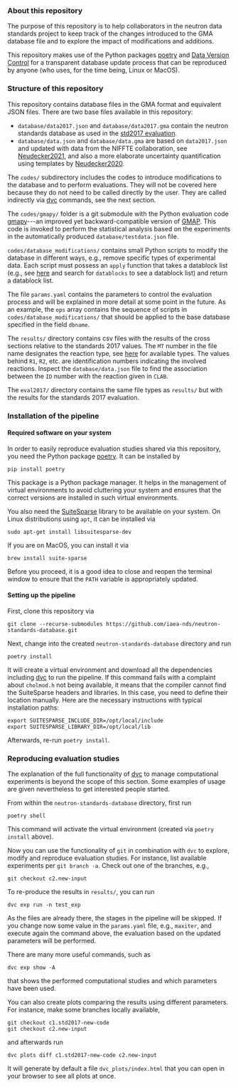 ### About this repository

The purpose of this repository is to
help collaborators in the neutron data standards
project to keep track of the changes introduced
to the GMA database file and to explore the impact
of modifications and additions.

This repository makes use of the Python packages [poetry]
and [Data Version Control][dvc]
for a transparent database update process that can be reproduced
by anyone (who uses, for the time being, Linux or MacOS).

### Structure of this repository

This repository contains database files in the GMA format
and equivalent JSON files. There are two base files available in
this repository:

- `database/data2017.json` and `database/data2017.gma` contain
   the neutron standards database as used in the
   [std2017 evaluation][std2017-paper].
- `database/data.json` and `database/data.gma` are based on
   `data2017.json` and updated with
   data from the NIFFTE collaboration, see [Neudecker2021], and
   also a more elaborate uncertainty quantification using templates
   by [Neudecker2020].

The `codes/` subdirectory includes the codes to introduce
modifications to the database and to perform evaluations.
They will not be covered here because they do not need to be called
directly by the user. They are called indirectly via [dvc] commands,
see the next section.

The `codes/gmapy/` folder is a git submodule with the Python evaluation
code [gmapy]---an improved yet backward-compatible version of [GMAP].
This code is invoked to perform the statistical analysis based on
the experiments in the automatically produced `database/testdata.json` file.

`codes/database_modifications/` contains small Python scripts to modify
the database in different ways, e.g., remove specific types of experimental
data. Each script must possess an `apply` function that takes a
datablock list (e.g., see
[here](https://raw.githubusercontent.com/IAEA-NDS/neutron-standards-database/main/database/data2017.json)
and search for `datablocks` to see a datablock list) and return a datablock
list.

The file `params.yaml` contains the parameters to control the evaluation process
and will be explained in more detail at some point in the future.
As an example, the `ops` array contains the sequence of scripts in
`codes/database_modifications/` that should be applied to the base database
specified in the field `dbname`.

The `results/` directory contains csv files with the results of the
cross sections relative to the standards 2017 values.
The `MT` number in the file name designates the reaction type,
see [here](https://github.com/IAEA-NDS/gmapy/blob/master/DOCUMENTATION.md)
for available types.
The values behind `R1`, `R2`, etc. are identification numbers indicating
the involved reactions. Inspect the `database/data.json` file to find the
association between the `ID` number with the reaction given in `CLAB`.

The `eval2017/` directory contains the same file types as `results/`
but with the results for the standards 2017 evaluation.


### Installation of the pipeline

#### Required software on your system

In order to easily reproduce evaluation studies shared via this repository,
you need the Python package [poetry]. It can be installed by
```
pip install poetry
```
This package is a Python package manager. It helps in the management
of virtual environments to avoid cluttering your system and ensures
that the correct versions are installed in such virtual environments.

You also need the [SuiteSparse] library to be available on your system.
On Linux distributions using `apt`, it can be installed via
```
sudo apt-get install libsuitesparse-dev
```
If you are on MacOS, you can install it via
```
brew install suite-sparse
```
Before you proceed, it is a good idea to close and reopen the terminal
window to ensure that the `PATH` variable is appropriately updated.

#### Setting up the pipeline

First, clone this repository via
```
git clone --recurse-submodules https://github.com/iaea-nds/neutron-standards-database.git
```
Next, change into the created `neutron-standards-database` directory and run
```
poetry install
```
It will create a virtual environment and download all the dependencies including [dvc]
to run the pipeline.
If this command fails with a complaint about `cholmod.h` not being available,
it means that the compiler cannot find the SuiteSparse headers and libraries.
In this case, you need to define their location manually. Here are the necessary
instructions with typical installation paths:
```
export SUITESPARSE_INCLUDE_DIR=/opt/local/include
export SUITESPARSE_LIBRARY_DIR=/opt/local/lib
```
Afterwards, re-run `poetry install`.


### Reproducing evaluation studies

The explanation of the full functionality of [dvc] to manage
computational experiments is beyond the scope of this section.
Some examples of usage are given nevertheless to get interested
people started.

From within the `neutron-standards-database` directory, first run
```
poetry shell
```
This command will activate the virtual environment (created via `poetry install` above).

Now you can use the functionality of `git` in combination with `dvc`
to explore, modify and reproduce evaluation studies.
For instance, list available experiments per `git branch -a`.
Check out one of the branches, e.g.,
```
git checkout c2.new-input
```
To re-produce the results in `results/`, you can run
```
dvc exp run -n test_exp
```
As the files are already there, the stages in the pipeline will be skipped.
If you change now some value in the `params.yaml` file, e.g., `maxiter`,
and execute again the command above, the evaluation based on the updated
parameters will be performed.

There are many more useful commands, such as
```
dvc exp show -A
```
that shows the performed computational studies and which parameters have been
used.

You can also create plots comparing the results using different parameters.
For instance, make some branches locally available,
```
git checkout c1.std2017-new-code
git checkout c2.new-input
```
and afterwards run
```
dvc plots diff c1.std2017-new-code c2.new-input
```
It will generate by default a file `dvc_plots/index.html`
that you can open in your browser to see all plots at once.

[dvc]: https://dvc.org/
[poetry]: https://python-poetry.org/
[std2017-paper]: https://www.sciencedirect.com/science/article/pii/S0090375218300218
[Neudecker2021]: https://www.osti.gov/biblio/1788383
[Neudecker2020]: https://www.sciencedirect.com/science/article/abs/pii/S0090375219300729
[GMAP]: https://github.com/IAEA-NDS/GMAP-Fortran
[gmapy]: https://github.com/iaea-nds/gmapy
[SuiteSparse]: https://github.com/DrTimothyAldenDavis/SuiteSparse
